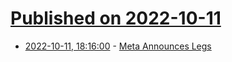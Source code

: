 # [Published on 2022-10-11](index.md)

* [2022-10-11, 18:16:00](https://tech.slashdot.org/story/22/10/11/1816230/meta-announces-legs?utm_source=rss1.0mainlinkanon&utm_medium=feed) - [Meta Announces Legs](https://tech.slashdot.org/story/22/10/11/1816230/meta-announces-legs?utm_source=rss1.0mainlinkanon&utm_medium=feed)
